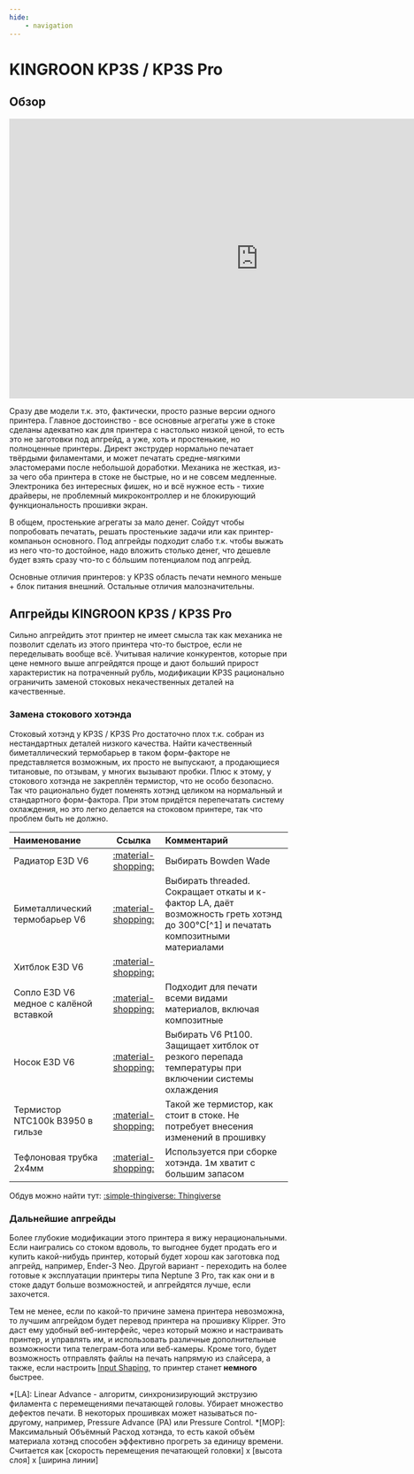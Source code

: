 ```yaml
---
hide:
    - navigation
---
```


# KINGROON KP3S / KP3S Pro

## Обзор

<iframe width="900" height="506" src="https://www.youtube.com/embed/19mHB4haXQI?si=-uzeCX9hWeecUMa6" title="YouTube video player" frameborder="0" allow="accelerometer; autoplay; clipboard-write; encrypted-media; gyroscope; picture-in-picture; web-share" allowfullscreen></iframe>

Сразу две модели т.к. это, фактически, просто разные версии одного принтера. Главное достоинство - все основные агрегаты уже в стоке сделаны адекватно как для принтера с настолько низкой ценой, то есть это не заготовки под апгрейд, а уже, хоть и простенькие, но полноценные принтеры. Директ экструдер нормально печатает твёрдыми филаментами, и может печатать средне-мягкими эластомерами после небольшой доработки. Механика не жесткая, из-за чего оба принтера в стоке не быстрые, но и не совсем медленные. Электроника без интересных фишек, но и всё нужное есть - тихие драйверы, не проблемный микроконтроллер и не блокирующий функциональность прошивки экран.

В общем, простенькие агрегаты за мало денег. Сойдут чтобы попробовать печатать, решать простенькие задачи или как принтер-компаньон основного. Под апгрейды подходит слабо т.к. чтобы выжать из него что-то достойное, надо вложить столько денег, что дешевле будет взять сразу что-то с бóльшим потенциалом под апгрейд.

Основные отличия принтеров: у KP3S область печати немного меньше + блок питания внешний. Остальные отличия малозначительны.

## Апгрейды KINGROON KP3S / KP3S Pro

Сильно апгрейдить этот принтер не имеет смысла так как механика не позволит сделать из этого принтера что-то быстрое, если не переделывать вообще всё. Учитывая наличие конкурентов, которые при цене немного выше апгрейдятся проще и дают больший прирост характеристик на потраченный рубль, модификации KP3S рационально ограничить заменой стоковых некачественных деталей на качественные.

### Замена стокового хотэнда

Стоковый хотэнд у KP3S / KP3S Pro достаточно плох т.к. собран из нестандартных деталей низкого качества. Найти качественный биметаллический термобарьер в таком форм-факторе не представляется возможным, их просто не выпускают, а продающиеся титановые, по отзывам, у многих вызывают пробки. Плюс к этому, у стокового хотэнда не закреплён термистор, что не особо безопасно. Так что рационально будет поменять хотэнд целиком на нормальный и стандартного форм-фактора. При этом придётся перепечатать систему охлаждения, но это легко делается на стоковом принтере, так что проблем быть не должно.

| Наименование | Ссылка | Комментарий |
|:------------ |:------:|:----------- |
| Радиатор E3D V6 | [:material-shopping:](https://alli.pub/6ttfxf?erid=2SDnjcxaVCU) | Выбирать Bowden Wade |
| Биметаллический термобарьер V6 | [:material-shopping:](https://alli.pub/6ttg8p?erid=2SDnjeDEDVJ) | Выбирать threaded. Сокращает откаты и к-фактор LA, даёт возможность греть хотэнд до 300°C[^1] и печатать композитными материалами |
| Хитблок E3D V6 | [:material-shopping:](https://alli.pub/6ttgga?erid=2SDnjdPnwxC) |  |
| Сопло E3D V6 медное с калёной вставкой | [:material-shopping:](https://alli.pub/6ttkdn?erid=2SDnjcomwDJ) | Подходит для печати всеми видами материалов, включая композитные |
| Носок E3D V6 | [:material-shopping:](https://alli.pub/6ttjm8?erid=2SDnjdRLJ3r) | Выбирать V6 Pt100. Защищает хитблок от резкого перепада температуры при включении системы охлаждения |
| Термистор NTC100k B3950 в гильзе | [:material-shopping:](https://alli.pub/6ttpri?erid=2SDnjdThg64) | Такой же термистор, как стоит в стоке. Не потребует внесения изменений в прошивку |
| Тефлоновая трубка 2х4мм | [:material-shopping:](https://alli.pub/6tupqw?erid=2SDnjbukeME) | Используется при сборке хотэнда. 1м хватит с большим запасом |

Обдув можно найти тут: [:simple-thingiverse: Thingiverse](https://www.thingiverse.com/thing:5218946)

### Дальнейшие апгрейды

Более глубокие модификации этого принтера я вижу нерациональными. Если наигрались со стоком вдоволь, то выгоднее будет продать его и купить какой-нибудь принтер, который будет хорош как заготовка под апгрейд, например, Ender-3 Neo. Другой вариант - переходить на более готовые к эксплуатации принтеры типа Neptune 3 Pro, так как они и в стоке дадут больше возможностей, и апгрейдятся лучше, если захочется.

Тем не менее, если по какой-то причине замена принтера невозможна, то лучшим апгрейдом будет перевод принтера на прошивку Klipper. Это даст ему удобный веб-интерфейс, через который можно и настраивать принтер, и управлять им, и использовать различные дополнительные возможности типа телеграм-бота или веб-камеры. Кроме того, будет возможность отправлять файлы на печать напрямую из слайсера, а также, если настроить [Input Shaping](https://youtu.be/pDnVAvj7Ysc?si=opFgr9NITslB682I), то принтер станет **немного** быстрее.

*[LA]: Linear Advance - алгоритм, синхронизирующий экструзию филамента с перемещениями печатающей головы. Убирает множество дефектов печати. В некоторых прошивках может называться по-другому, например, Pressure Advance (PA) или Pressure Control.
*[МОР]: Максимальный Объёмный Расход хотэнда, то есть какой объём материала хотэнд способен эффективно прогреть за единицу времени. Считается как [скорость перемещения печатающей головки] x [высота слоя] x [ширина линии]